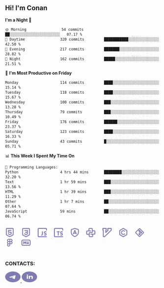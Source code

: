 ## Hi! I'm Conan

<!--START_SECTION:waka-->
**I'm a Night 🦉** 

```text
🌞 Morning                54 commits          ██░░░░░░░░░░░░░░░░░░░░░░░   07.17 % 
🌆 Daytime                320 commits         ███████████░░░░░░░░░░░░░░   42.50 % 
🌃 Evening                217 commits         ███████░░░░░░░░░░░░░░░░░░   28.82 % 
🌙 Night                  162 commits         █████░░░░░░░░░░░░░░░░░░░░   21.51 % 
```
📅 **I'm Most Productive on Friday** 

```text
Monday                   114 commits         ████░░░░░░░░░░░░░░░░░░░░░   15.14 % 
Tuesday                  118 commits         ████░░░░░░░░░░░░░░░░░░░░░   15.67 % 
Wednesday                100 commits         ███░░░░░░░░░░░░░░░░░░░░░░   13.28 % 
Thursday                 79 commits          ███░░░░░░░░░░░░░░░░░░░░░░   10.49 % 
Friday                   176 commits         ██████░░░░░░░░░░░░░░░░░░░   23.37 % 
Saturday                 123 commits         ████░░░░░░░░░░░░░░░░░░░░░   16.33 % 
Sunday                   43 commits          █░░░░░░░░░░░░░░░░░░░░░░░░   05.71 % 
```


📊 **This Week I Spent My Time On** 

```text
💬 Programming Languages: 
Python                   4 hrs 44 mins       ████████░░░░░░░░░░░░░░░░░   32.20 % 
Text                     1 hr 59 mins        ███░░░░░░░░░░░░░░░░░░░░░░   13.56 % 
HTML                     1 hr 39 mins        ███░░░░░░░░░░░░░░░░░░░░░░   11.29 % 
Other                    1 hr 7 mins         ██░░░░░░░░░░░░░░░░░░░░░░░   07.64 % 
JavaScript               59 mins             ██░░░░░░░░░░░░░░░░░░░░░░░   06.74 % 
```


<!--END_SECTION:waka-->


<br>

<div align="left">
  <img src="icons/skills/html.svg" height="30" alt="html5"/>
  <img width="15"/>
  <img src="icons/skills/css.svg" height="30" alt="css"/>
    <img width="15"/>
  <img src="icons/skills/javascript.svg" height="30" alt="javascript"/>
  <img width="15"/>
  <img src="icons/skills/typescript.svg" height="30" alt="typescript"/>
  <img width="15"/>
  <img src="icons/skills/angular.svg" height="30" alt="angular"/>
  <img width="15"/>
  <img src="icons/skills/python.svg" height="30" alt="python"/>
  <img width="15"/>
  <img src="icons/skills/vim.svg" height="30" alt="vim"  />
  <img width="15"/>
  <img src="icons/skills/c.svg" height="30" alt="c"/>
  <img width="15"/>
  <img src="icons/skills/git.svg" height="30" alt="git"/>
  <img width="15"/>
  <img src="icons/skills/figma.svg" height="30" alt="figma"/>
  <img width="15"/>
  <img src="icons/skills/markdown.svg" height="30" alt="markdown"/>
</div>

<br>


### CONTACTS:

<div align="left">
  <a href="https://t.me/gkkconan">
    <img src="icons/contacts/telegram.svg" width="50" height="35" alt="telegram"/>
  </a>
  <a href="https://www.linkedin.com/in/gkkconan">
    <img src="icons/contacts/linkedin.svg" width="50" height="35" alt="linkedin"/>
  </a>
</div>
